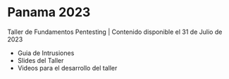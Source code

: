 # Panama 2023
Taller de Fundamentos Pentesting | Contenido disponible el 31 de Julio de 2023
* Guia de Intrusiones
* Slides del Taller
* Videos para el desarrollo del taller
